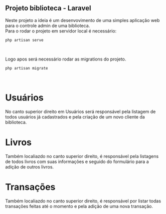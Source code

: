 ## Projeto biblioteca - Laravel

Neste projeto a ideia é um desenvovimento de uma simples aplicação web para o controle admin de uma biblioteca.<br>
Para o rodar o projeto em servidor local é necessário:

```http
php artisan serve
```
<br>

Logo apos será necessário rodar as migrations do projeto.

```http
php artisan migrate
```
<br>

# Usuários

No canto superior direito em Usuários será responsável pela listagem de todos usuários já cadastrados e pela criação de um novo cliente da biblioteca.

# Livros

Também localiazdo no canto superior direito, é responsável pela listagens de todos livros com suas informações e seguido do formulário para a adição de outros livros.

# Transações

Também localiazdo no canto superior direito, é responsável por listar todas transações feitas até o momento e pela adição de uma nova transação. <br>
